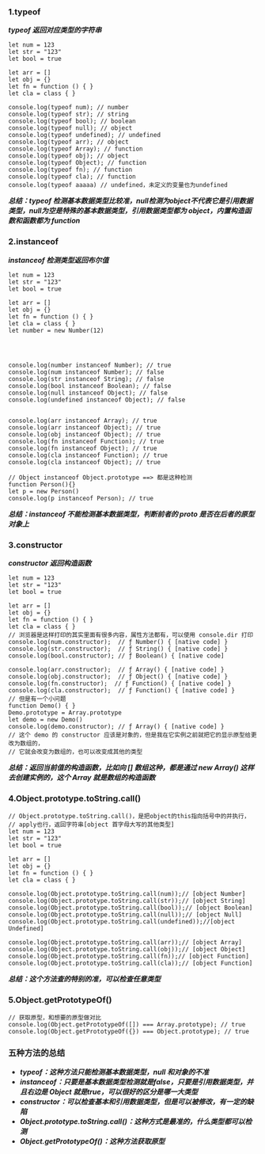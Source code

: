 ### **1.typeof**

***typeof 返回对应类型的字符串***

```
let num = 123
let str = "123"
let bool = true

let arr = []
let obj = {}
let fn = function () { }
let cla = class { }

console.log(typeof num); // number
console.log(typeof str); // string
console.log(typeof bool); // boolean
console.log(typeof null); // object
console.log(typeof undefined); // undefined
console.log(typeof arr); // object
console.log(typeof Array); // function
console.log(typeof obj); // object
console.log(typeof Object); // function
console.log(typeof fn); // function
console.log(typeof cla); // function
console.log(typeof aaaaa) // undefined，未定义的变量也为undefined
```


***总结：typeof 检测基本数据类型比较准，null检测为object不代表它是引用数据类型，null为空是特殊的基本数据类型，引用数据类型都为 object，内置构造函数和函数都为 function***

### 2.instanceof

 ***instanceof 检测类型返回布尔值***

```
let num = 123
let str = "123"
let bool = true

let arr = []
let obj = {}
let fn = function () { }
let cla = class { }
let number = new Number(12)




console.log(number instanceof Number); // true
console.log(num instanceof Number); // false
console.log(str instanceof String); // false
console.log(bool instanceof Boolean); // false
console.log(null instanceof Object); // false
console.log(undefined instanceof Object); // false


console.log(arr instanceof Array); // true
console.log(arr instanceof Object); // true
console.log(obj instanceof Object); // true
console.log(fn instanceof Function); // true
console.log(fn instanceof Object); // true
console.log(cla instanceof Function); // true
console.log(cla instanceof Object); // true

// Object instanceof Object.prototype ==> 都是这种检测
function Person(){}
let p = new Person()
console.log(p instanceof Person); // true
```

***总结：instanceof 不能检测基本数据类型，判断前者的 proto 是否在后者的原型对象上***

### 3.constructor

***constructor 返回构造函数***

```
let num = 123
let str = "123"
let bool = true

let arr = []
let obj = {}
let fn = function () { }
let cla = class { }
// 浏览器是这样打印的其实里面有很多内容，属性方法都有，可以使用 console.dir 打印
console.log(num.constructor);  // ƒ Number() { [native code] }
console.log(str.constructor);  // ƒ String() { [native code] }
console.log(bool.constructor); // ƒ Boolean() { [native code]

console.log(arr.constructor);  // ƒ Array() { [native code] }
console.log(obj.constructor);  // ƒ Object() { [native code] }
console.log(fn.constructor);  // ƒ Function() { [native code] }
console.log(cla.constructor);  // ƒ Function() { [native code] }
// 但是有一个小问题
function Demo() { }
Demo.prototype = Array.prototype
let demo = new Demo()
console.log(demo.constructor); // ƒ Array() { [native code] }
// 这个 demo 的 constructor 应该是对象的，但是我在它实例之前就把它的显示原型给更改为数组的，
// 它就会改变为数组的，也可以改变成其他的类型
```

***总结：返回当前值的构造函数，比如向 [] 数组这种，都是通过 new Array() 这样去创建实例的，这个 Array 就是数组的构造函数***

### 4.Object.prototype.toString.call()

```
// Object.prototype.toString.call()，是把object的this指向括号中的并执行，
// apply也行，返回字符串[object 首字母大写的其他类型]
let num = 123
let str = "123"
let bool = true

let arr = []
let obj = {}
let fn = function () { }
let cla = class { }

console.log(Object.prototype.toString.call(num));// [object Number]
console.log(Object.prototype.toString.call(str));// [object String]
console.log(Object.prototype.toString.call(bool));// [object Boolean]
console.log(Object.prototype.toString.call(null));// [object Null]
console.log(Object.prototype.toString.call(undefined));//[object Undefined]

console.log(Object.prototype.toString.call(arr));// [object Array]
console.log(Object.prototype.toString.call(obj));// [object Object]
console.log(Object.prototype.toString.call(fn));// [object Function]
console.log(Object.prototype.toString.call(cla));// [object Function]
```

***总结：这个方法查的特别的准，可以检查任意类型***

### 5.Object.getPrototypeOf()

```
// 获取原型，和想要的原型做对比
console.log(Object.getPrototypeOf([]) === Array.prototype); // true
console.log(Object.getPrototypeOf({}) === Object.prototype); // true
```

### **五种方法的总结**

- ***typeof：这种方法只能检测基本数据类型，null 和对象的不准***
- ***instanceof：只要是基本数据类型检测就是false，只要是引用数据类型，并且右边是 Object 就是true，可以很好的区分是哪一大类型***
- ***constructor：可以检查基本和引用数据类型，但是可以被修改，有一定的缺陷***
- ***Object.prototype.toString.call()：这种方式是最准的，什么类型都可以检测***
- ***Object.getPrototypeOf()：这种方法获取原型***